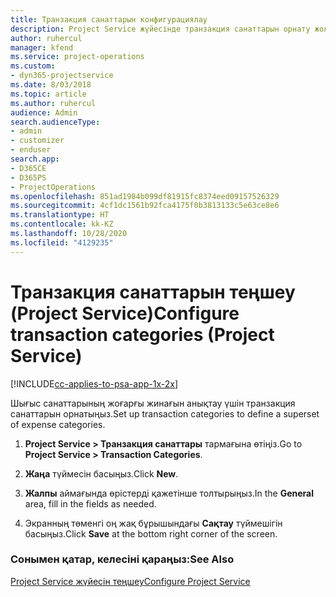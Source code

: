 ```yaml
---
title: Транзакция санаттарын конфигурациялау
description: Project Service жүйесінде транзакция санаттарын орнату жолы
author: ruhercul
manager: kfend
ms.service: project-operations
ms.custom:
- dyn365-projectservice
ms.date: 8/03/2018
ms.topic: article
ms.author: ruhercul
audience: Admin
search.audienceType:
- admin
- customizer
- enduser
search.app:
- D365CE
- D365PS
- ProjectOperations
ms.openlocfilehash: 851ad1984b099df81915fc8374eed09157526329
ms.sourcegitcommit: 4cf1dc1561b92fca4175f0b3813133c5e63ce8e6
ms.translationtype: HT
ms.contentlocale: kk-KZ
ms.lasthandoff: 10/28/2020
ms.locfileid: "4129235"
---
```

# <a name="configure-transaction-categories-project-service"></a><span data-ttu-id="70671-103">Транзакция санаттарын теңшеу (Project Service)</span><span class="sxs-lookup"><span data-stu-id="70671-103">Configure transaction categories (Project Service)</span></span>

[!INCLUDE[cc-applies-to-psa-app-1x-2x](../includes/cc-applies-to-psa-app-1x-2x.md)]

<span data-ttu-id="70671-104">Шығыс санаттарының жоғарғы жинағын анықтау үшін транзакция санаттарын орнатыңыз.</span><span class="sxs-lookup"><span data-stu-id="70671-104">Set up transaction categories to define a superset of expense categories.</span></span>  
  
1.  <span data-ttu-id="70671-105">**Project Service > Транзакция санаттары** тармағына өтіңіз.</span><span class="sxs-lookup"><span data-stu-id="70671-105">Go to **Project Service > Transaction Categories**.</span></span>  
  
2.  <span data-ttu-id="70671-106">**Жаңа** түймесін басыңыз.</span><span class="sxs-lookup"><span data-stu-id="70671-106">Click **New**.</span></span>  
  
3.  <span data-ttu-id="70671-107">**Жалпы** аймағында өрістерді қажетінше толтырыңыз.</span><span class="sxs-lookup"><span data-stu-id="70671-107">In the **General** area, fill in the fields as needed.</span></span>  
  
4.  <span data-ttu-id="70671-108">Экранның төменгі оң жақ бұрышындағы **Сақтау** түймешігін басыңыз.</span><span class="sxs-lookup"><span data-stu-id="70671-108">Click **Save** at the bottom right corner of the screen.</span></span>  
  
### <a name="see-also"></a><span data-ttu-id="70671-109">Сонымен қатар, келесіні қараңыз:</span><span class="sxs-lookup"><span data-stu-id="70671-109">See Also</span></span>  
 [<span data-ttu-id="70671-110">Project Service жүйесін теңшеу</span><span class="sxs-lookup"><span data-stu-id="70671-110">Configure Project Service</span></span>](../psa/configure.md)
